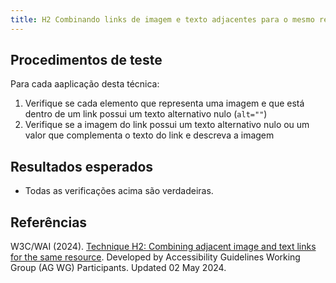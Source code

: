 ```yaml
---
title: H2 Combinando links de imagem e texto adjacentes para o mesmo recurso
---
```


## Procedimentos de teste

Para cada aaplicação desta técnica:

1. Verifique se cada elemento que representa uma imagem e que está dentro de um link possui um texto alternativo nulo (<code>alt=""</code>)
2. Verifique se a imagem do link possui um texto alternativo nulo ou um valor que complementa o texto do link e descreva a imagem

## Resultados esperados
- Todas as verificações acima são verdadeiras.

## Referências

W3C/WAI (2024). [Technique H2: Combining adjacent image and text links for the same resource](https://www.w3.org/WAI/WCAG21/Techniques/html/H2). Developed by Accessibility Guidelines Working Group (AG WG) Participants. Updated 02 May 2024.